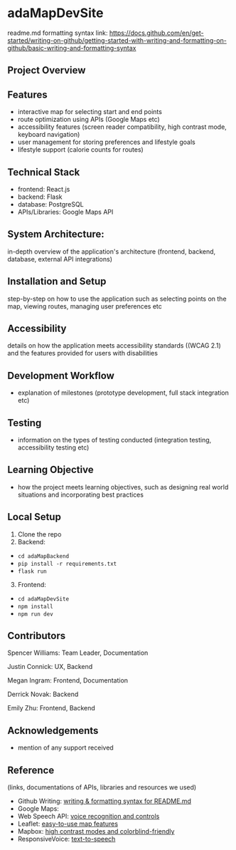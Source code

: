# adaMapDevSite

readme.md formatting syntax link: https://docs.github.com/en/get-started/writing-on-github/getting-started-with-writing-and-formatting-on-github/basic-writing-and-formatting-syntax

## Project Overview

## Features
- interactive map for selecting start and end points
- route optimization using APIs (Google Maps etc)
- accessibility features (screen reader compatibility, high contrast mode, keyboard navigation)
- user management for storing preferences and lifestyle goals
- lifestyle support (calorie counts for routes)

## Technical Stack
- frontend: React.js
- backend: Flask
- database: PostgreSQL
- APIs/Libraries: Google Maps API

## System Architecture:
in-depth overview of the application's architecture (frontend, backend, database, external API integrations)

## Installation and Setup
step-by-step on how to use the application such as selecting points on the map, viewing routes, managing user preferences etc

## Accessibility
details on how the application meets accessibility standards ((WCAG 2.1) and the features provided for users with disabilities

## Development Workflow
- explanation of milestones (prototype development, full stack integration etc)

## Testing
- information on the types of testing conducted (integration testing, accessibility testing etc)

## Learning Objective
- how the project meets learning objectives, such as designing real world situations and incorporating best practices

## Local Setup
1. Clone the repo
2. Backend:
  - `cd adaMapBackend`
  - `pip install -r requirements.txt`
  - `flask run`
3. Frontend:
  - `cd adaMapDevSite`
  - `npm install`
  - `npm run dev`

## Contributors
Spencer Williams: Team Leader, Documentation

Justin Connick: UX, Backend

Megan Ingram: Frontend, Documentation

Derrick Novak: Backend

Emily Zhu: Frontend, Backend


## Acknowledgements
- mention of any support received

## Reference
(links, documentations of APIs, libraries and resources we used)
- Github Writing: [writing & formatting syntax for README.md ](https://docs.github.com/en/get-started/writing-on-github/getting-started-with-writing-and-formatting-on-github/basic-writing-and-formatting-syntax)
- Google Maps:
- Web Speech API: [voice recognition and controls](https://developer.mozilla.org/en-US/docs/Web/API/Web_Speech_API)
- Leaflet: [easy-to-use map features](https://leafletjs.com/)
- Mapbox: [high contrast modes and colorblind-friendly](https://www.mapbox.com/)
- ResponsiveVoice: [text-to-speech](https://responsivevoice.org/)

